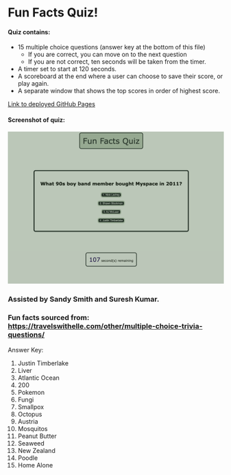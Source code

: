 # Fun Facts Quiz!

#### Quiz contains:
* 15 multiple choice questions (answer key at the bottom of this file)
    * If you are correct, you can move on to the next question
    * If you are not correct, ten seconds will be taken from the timer.
* A timer set to start at 120 seconds. 
* A scoreboard at the end where a user can choose to save their score, or play again.
* A separate window that shows the top scores in order of highest score.

[Link to deployed GitHub Pages](https://lrltillman.github.io/facts-quiz/)

#### Screenshot of quiz:
![quiz demo](./Assets/images/quiz-demo.jpg)


### Assisted by Sandy Smith and Suresh Kumar. 

### Fun facts sourced from: https://travelswithelle.com/other/multiple-choice-trivia-questions/

Answer Key:
1. Justin Timberlake
2. Liver
3. Atlantic Ocean
4. 200
5. Pokemon
6. Fungi
7. Smallpox
8. Octopus
9. Austria
10. Mosquitos
11. Peanut Butter
12. Seaweed
13. New Zealand
14. Poodle
15. Home Alone